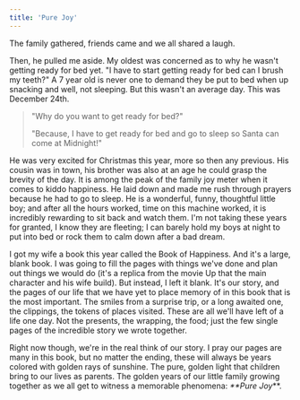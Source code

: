 ```yaml
---
title: 'Pure Joy'
---
```


The family gathered, friends came and we all shared a laugh.

Then, he pulled me aside. My oldest was concerned as to why he wasn't getting ready for bed yet. "I have to start getting ready for bed can I brush my teeth?" A 7 year old is never one to demand they be put to bed when up snacking and well, not sleeping. But this wasn't an average day. This was December 24th.

> "Why do you want to get ready for bed?"
> 
> "Because, I have to get ready for bed and go to sleep so Santa can come at Midnight!"

He was very excited for Christmas this year, more so then any previous. His cousin was in town, his brother was also at an age he could grasp the brevity of the day. It is among the peak of the family joy meter when it comes to kiddo happiness.
He laid down and made me rush through prayers because he had to go to sleep. He is a wonderful, funny, thoughtful little boy; and after all the hours worked, time on this machine worked, it is incredibly rewarding to sit back and watch them. I'm not taking these years for granted, I know they are fleeting; I can barely hold my boys at night to put into bed or rock them to calm down after a bad dream.

I got my wife a book this year called the Book of Happiness. And it's a large, blank book. I was going to fill the pages with things we've done and plan out things we would do (it's a replica from the movie Up that the main character and his wife build). But instead, I left it blank. It's our story, and the pages of our life that we have yet to place memory of in this book that is the most important. The smiles from a surprise trip, or a long awaited one, the clippings, the tokens of places visited. These are all we'll have left of a life one day. Not the presents, the wrapping, the food; just the few single pages of the incredible story we wrote together.

Right now though, we're in the real think of our story. I pray our pages are many in this book, but no matter the ending, these will always be years colored with golden rays of sunshine. The pure, golden light that children bring to our lives as parents. The golden years of our little family growing together as we all get to witness a memorable phenomena: _**Pure Joy_**.